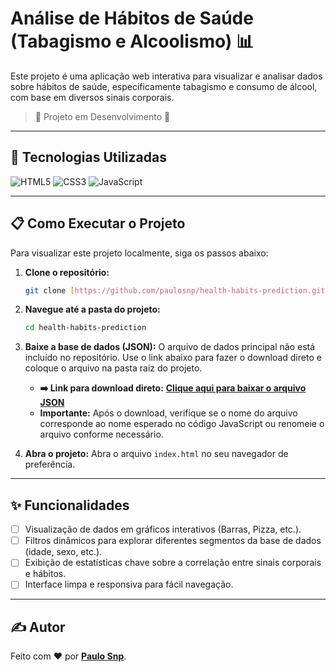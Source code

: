 # Análise de Hábitos de Saúde (Tabagismo e Alcoolismo) 📊

Este projeto é uma aplicação web interativa para visualizar e analisar dados sobre hábitos de saúde, especificamente tabagismo e consumo de álcool, com base em diversos sinais corporais.

> 🚧 Projeto em Desenvolvimento 🚧

---

## 🚀 Tecnologias Utilizadas

![HTML5](https://img.shields.io/badge/html5-%23E34F26.svg?style=for-the-badge&logo=html5&logoColor=white)
![CSS3](https://img.shields.io/badge/css3-%231572B6.svg?style=for-the-badge&logo=css3&logoColor=white)
![JavaScript](https://img.shields.io/badge/javascript-%23323330.svg?style=for-the-badge&logo=javascript&logoColor=%23F7DF1E)

---

## 📋 Como Executar o Projeto

Para visualizar este projeto localmente, siga os passos abaixo:

1.  **Clone o repositório:**
    ```bash
    git clone [https://github.com/paulosnp/health-habits-prediction.git](https://github.com/paulosnp/health-habits-prediction.git)
    ```

2.  **Navegue até a pasta do projeto:**
    ```bash
    cd health-habits-prediction
    ```

3.  **Baixe a base de dados (JSON):**
    O arquivo de dados principal não está incluído no repositório. Use o link abaixo para fazer o download direto e coloque o arquivo na pasta raiz do projeto.

    * **➡️ Link para download direto:** **<a href="https://drive.google.com/uc?export=download&id=COLE_O_ID_DO_ARQUIVO_AQUI" target="_blank" rel="noopener noreferrer">Clique aqui para baixar o arquivo JSON</a>**
    * **Importante:** Após o download, verifique se o nome do arquivo corresponde ao nome esperado no código JavaScript ou renomeie o arquivo conforme necessário.

4.  **Abra o projeto:**
    Abra o arquivo `index.html` no seu navegador de preferência.

---

## ✨ Funcionalidades

* [ ] Visualização de dados em gráficos interativos (Barras, Pizza, etc.).
* [ ] Filtros dinâmicos para explorar diferentes segmentos da base de dados (idade, sexo, etc.).
* [ ] Exibição de estatísticas chave sobre a correlação entre sinais corporais e hábitos.
* [ ] Interface limpa e responsiva para fácil navegação.

---

## ✍️ Autor

Feito com ❤️ por **[Paulo Snp](https://github.com/paulosnp)**.

